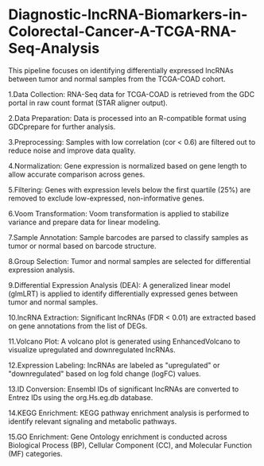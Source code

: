# Diagnostic-lncRNA-Biomarkers-in-Colorectal-Cancer-A-TCGA-RNA-Seq-Analysis
This pipeline focuses on identifying differentially expressed lncRNAs between tumor and normal samples from the TCGA-COAD cohort. 


1.Data Collection: 
RNA-Seq data for TCGA-COAD is retrieved from the GDC portal in raw count format (STAR aligner output).

2.Data Preparation: 
Data is processed into an R-compatible format using GDCprepare for further analysis.

3.Preprocessing: 
Samples with low correlation (cor < 0.6) are filtered out to reduce noise and improve data quality.

4.Normalization: 
Gene expression is normalized based on gene length to allow accurate comparison across genes.

5.Filtering: 
Genes with expression levels below the first quartile (25%) are removed to exclude low-expressed, non-informative genes.

6.Voom Transformation: 
Voom transformation is applied to stabilize variance and prepare data for linear modeling.

7.Sample Annotation: 
Sample barcodes are parsed to classify samples as tumor or normal based on barcode structure.

8.Group Selection: 
Tumor and normal samples are selected for differential expression analysis.

9.Differential Expression Analysis (DEA): 
A generalized linear model (glmLRT) is applied to identify differentially expressed genes between tumor and normal samples.

10.lncRNA Extraction: 
Significant lncRNAs (FDR < 0.01) are extracted based on gene annotations from the list of DEGs.

11.Volcano Plot: 
A volcano plot is generated using EnhancedVolcano to visualize upregulated and downregulated lncRNAs.

12.Expression Labeling: 
lncRNAs are labeled as "upregulated" or "downregulated" based on log fold change (logFC) values.

13.ID Conversion: 
Ensembl IDs of significant lncRNAs are converted to Entrez IDs using the org.Hs.eg.db database.

14.KEGG Enrichment: 
KEGG pathway enrichment analysis is performed to identify relevant signaling and metabolic pathways.

15.GO Enrichment: 
Gene Ontology enrichment is conducted across Biological Process (BP), Cellular Component (CC), and Molecular Function (MF) categories.
